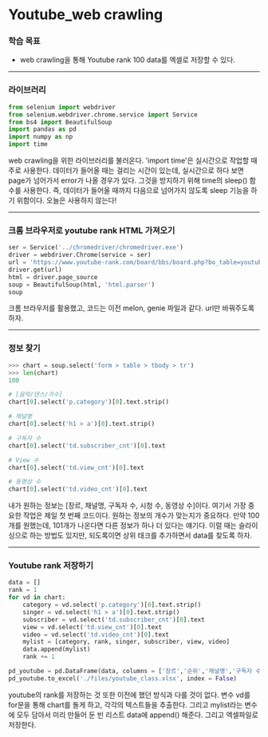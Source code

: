 # Youtube_web crawling



### 학습 목표

- web crawling을 통해 Youtube rank 100 data를 엑셀로 저장할 수 있다.



---



### 라이브러리

```python
from selenium import webdriver
from selenium.webdriver.chrome.service import Service
from bs4 import BeautifulSoup
import pandas as pd
import numpy as np
import time
```

 web crawling을 위한 라이브러리를 불러온다. 'import time'은 실시간으로 작업할 때 주로 사용한다. 데이터가 들어올 때는 걸리는 시간이 있는데, 실시간으로 하다 보면 page가 넘어가서 error가 나올 경우가 있다. 그것을 방지하기 위해 time의 sleep() 함수를 사용한다. 즉, 데이터가 들어올 때까지 다음으로 넘어가지 않도록 sleep 기능을 하기 위함이다. 오늘은 사용하지 않는다!



---



### 크롬 브라우저로 youtube rank HTML 가져오기

```python
ser = Service('../chromedriver/chromedriver.exe')
driver = webdriver.Chrome(service = ser)
url = 'https://www.youtube-rank.com/board/bbs/board.php?bo_table=youtube'
driver.get(url)
html = driver.page_source
soup = BeautifulSoup(html, 'html.parser')
soup
```

 크롬 브라우저를 활용했고, 코드는 이전 melon, genie 파일과 같다. url만 바꿔주도록 하자.



---



### 정보 찾기

```python
>>> chart = soup.select('form > table > tbody > tr')
>>> len(chart)
100

# [음악/댄스/가수]
chart[0].select('p.category')[0].text.strip()

# 채널명
chart[0].select('h1 > a')[0].text.strip()

# 구독자 수
chart[0].select('td.subscriber_cnt')[0].text

# View 수
chart[0].select('td.view_cnt')[0].text

# 동영상 수
chart[0].select('td.video_cnt')[0].text
```

 내가 원하는 정보는 [장르, 채널명, 구독자 수, 시청 수, 동영상 수]이다. 여기서 가장 중요한 작업은 제일 첫 번째 코드이다. 원하는 정보의 개수가 맞는지가 중요하다. 만약 100개를 원했는데, 101개가 나온다면 다른 정보가 하나 더 있다는 얘기다. 이럴 때는 슬라이싱으로 하는 방법도 있지만, 되도록이면 상위 태크를 추가하면서 data를 찾도록 하자.



---



### Youtube rank 저장하기

```python
data = []
rank = 1
for vd in chart:
    category = vd.select('p.category')[0].text.strip()
    singer = vd.select('h1 > a')[0].text.strip()
    subscriber = vd.select('td.subscriber_cnt')[0].text
    view = vd.select('td.view_cnt')[0].text
    video = vd.select('td.video_cnt')[0].text
    mylist = [category, rank, singer, subscriber, view, video]
    data.append(mylist)
    rank += 1

pd_youtube = pd.DataFrame(data, columns = ['장르','순위','채널명','구독자 수','View 수','동영상 수'])
pd_youtube.to_excel('./files/youtube_class.xlsx', index = False)
```

 youtube의 rank를 저장하는 것 또한 이전에 했던 방식과 다를 것이 없다. 변수 vd를 for문을 통해 chart를 돌게 하고, 각각의 텍스트들을 추출한다. 그리고 mylist라는 변수에 모두 담아서 미리 만들어 둔 빈 리스트 data에 append() 해준다. 그리고 엑셀파일로 저장한다.

